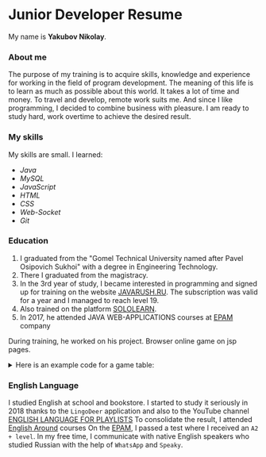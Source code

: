  
# Junior Developer Resume
 
 My name is **Yakubov Nikolay**.
 
### About me
 The purpose of my training is to acquire skills, knowledge and experience for
 working in the field of program development. The meaning of this life is to 
 learn as much as possible about this world. It takes a lot of time and money.
 To travel and develop, remote work suits me. And since I like programming, 
 I decided to combine business with pleasure. I am ready to study hard, work 
 overtime to achieve the desired result.

### My skills 
My skills are small. I learned:
 * *Java* 
 * *MySQL*
 * *JavaScript*
 * *HTML*
 * *CSS*
 * *Web-Socket*
 * *Git*

### Education

1. I graduated from the "Gomel Technical University named after Pavel
Osipovich Sukhoi" with a degree in Engineering Technology.
2. There I graduated from the magistracy.
3. In the 3rd year of study, I became interested in programming and 
signed up for training on the website [JAVARUSH.RU](https://javarush.ru/).
The subscription was valid for a year and I managed to reach level 19.
4. Also trained on the platform [SOLOLEARN](https://www.sololearn.com/).
5. In 2017, he attended JAVA WEB-APPLICATIONS courses at [EPAM](https://training.by/) company

During training, he worked on his project. Browser online game on jsp pages. 

<details> 
  <summary>Here is an example code for a game table: </summary>
  <p>
  
```
	package entity;
    
    import java.io.FileNotFoundException;
    import java.util.ArrayList;
    import java.util.Random;
    
    import entity.cards.*;
    import exceptions.HaveNoActionsException;
    
    public class Table {
        static private ArrayList <Table> tablesList = new ArrayList<Table>(); 
        private String name;
        private String password;
        private int maxPlayers;
        private int timer;
        private int numberNight; 
        private int etap;
        private	ArrayList <User> usersList;
        private	Action[] actionsList;
        private ArrayList<Card> cemetery;
        private ArrayList<Card> beforeStart;
        private boolean allReadyToPlay;
        private boolean gameEnd;
	
	public Table(String name, String password, int maxPlayers) throws FileNotFoundException {
		this.name = name;
		this.password = password;
		this.maxPlayers = maxPlayers;
		this.timer = 60;
		this.numberNight = 0;
		this.allReadyToPlay = false;
		this.usersList = new ArrayList<>();
		this.actionsList = new Action[15];
		this.cemetery = new ArrayList<>();
		this.etap = 0;
		cardBeforeStart();
		
	}
	
	public void obrabotka() throws HaveNoActionsException {
		for(int i =0; i <actionsList.length;i++) {
			Action act = actionsList[i];
			if (act != null) {
				act.getFrom().doAction(act.getTo());
				removeAction(i);
			}
		}
	}
	
	public void doActions() {
		for(int i=0;i<actionsList.length;i++) {
			//actionsList.get(i)
		}
	}

	
	public ArrayList<User> 	getUsersList() 	{	return usersList;		}
	public boolean addUsersList(User user) 	{	
		if (usersList.size()<maxPlayers) {
			usersList.add(user);
			user.setTable(this);
			return true;
		}
		return false;
	}
	public void deleteUser(User user) 	{
		usersList.remove(user);
		user.setTable(null);
		if(usersList.size() < 1) {
			tablesList.remove(this);
		}
	}
	
	public ArrayList<Card> getCemetery() {
		return cemetery;
	}
	public void addCemetery(Card card) 	{
		cemetery.add(card);
	}
	public void deleteCemetryAll() {
	    cemetery = new ArrayList<Card>();
	}
	public void deleteCemetry(Card card) {
	    cemetery.remove(card);
	}
	public static ArrayList<Table> getTablesList() 	{
	    return tablesList;	
	}
	public static void addTable(Table table){
		tablesList.add(table);
		System.out.println("add table");
	}
	
	public Action[] getActionsList() 	{	
	    return actionsList;
	}
	public void addAction(Action action, int pozition) 	{
		actionsList[pozition] = action;	
	}
	public void removeAction(int pozition) 	{
	    actionsList[pozition] = null;
	}
	public void removeActionsList() {
		actionsList = new Action[15];
	}
	
	public String getName() {	
	    return name;
	}
	public void setName(String name) {
	    this.name = name;
	}

	public String getPassword() {
		return password;	
	}
	public void setPassword(String password) {
	    this.password = password;
	}

	public int getMaxPlayers() 	{	
	    return maxPlayers;	
	}
	public void setMaxPlayers(int maxPlayers) {		
	    this.maxPlayers = maxPlayers;
	}

	public int getTimer() 	{
		return timer;			
	}
	public void setTimer(int timer) {
		this.timer = timer;		
	}

	public int getNumberNight()	{
		return numberNight;		
	}
	public void setNumberNight(int numberNight) {
		this.numberNight = numberNight;	
	}

	public int getEtap() 	{
		return etap;
	}
	public void nextEtap() 	{
		if(etap==0) etap++;
			else etap = etap==1?2:1;
	}

	public static Table getTableByName (String name) {
		for (Table table:tablesList) {
			if(table.getName().equals(name)) 
			return table;
		}
		return null;
	}
	
	public User getUserByName (String name) {
		for (User user:usersList) {
			if(user.getNikName().equals(name)) 
				return user;
		}
		return null;
	}
	
	public boolean isAllReadyToPlay() {
		boolean ready = true;
			if(usersList.size()==maxPlayers) {
				for(User user:usersList) {
					if(user.isReadyToPlay()==false) {
						ready = false;
						break;
					}
				}
			}
			else {
				ready = false;
			}
		allReadyToPlay = ready;
		return allReadyToPlay;
	}
	
	public void cardBeforeStart() throws FileNotFoundException {
		this.beforeStart.add(new Mafia());
    	this.beforeStart.add(new Mafia());
    	this.beforeStart.add(new Doctor());
    	this.beforeStart.add(new Police());
    	this.beforeStart.add(new Shot());
    	this.beforeStart.add(new NightWolf());
    	this.beforeStart.add(new Kamikadze());
    	this.beforeStart.add(new Ghost());
    	this.beforeStart.add(new Warloc());
    	this.beforeStart.add(new Shahid());
    	this.beforeStart.add(new Sudya());
    	this.beforeStart.add(new LoveQuine());
		
		switch(maxPlayers) {
		case 7: 
			this.beforeStart.add(new Maniac());
			this.beforeStart.add(new Man());
			break;
		case 8: 
			this.beforeStart.add(new Maniac());
			this.beforeStart.add(new Man());
			this.beforeStart.add(new Police());
			this.beforeStart.add(new Kamikadze());
			
			break;
		case 9: 
			this.beforeStart.add(new Maniac());
			this.beforeStart.add(new Police());
			this.beforeStart.add(new Kamikadze());
			this.beforeStart.add(new Vampire());
			this.beforeStart.add(new Man());
			this.beforeStart.add(new Man());
			break;
		case 10: 
			this.beforeStart.add(new Maniac());
			this.beforeStart.add(new Man());
			this.beforeStart.add(new Kamikadze());
			this.beforeStart.add(new Vampire());
			this.beforeStart.add(new Man());
			this.beforeStart.add(new Man());
			this.beforeStart.add(new Man());
			this.beforeStart.add(new Doctor());
			break;
		default: 
		    break;
	}}

	public void firstDay() {
		Random random = new Random();
		for (User user :usersList) {
			for(int i = 0; i<2;i++) {
				if(user.getCards().size()<2) {
					int numberCard = random.nextInt(beforeStart.size());
					Card card = beforeStart.get(numberCard-1);
					user.addCard(card);
					beforeStart.remove(card);
				}
			}
		}
		
		nextEtap();
	}
	
	public void day() {
		//zeroHill//
		Card docTarget = null;
		for(Action action:actionsList) {
			if(action.getFrom().getClass().equals(Doctor.class)) {
				docTarget = action.getTo();
			}	
		}
		for(User user:usersList) {
			if(user != docTarget.getUser()) {
				user.zeroHil();
			} 
		}
		//zeroHillEnd//
		
		
		
		nextEtap();
	}
	
	public void night() {
		nextEtap();
	}}
```
 </p>

</details>

### English Language

I studied English at school and bookstore.  I started to study it seriously
in 2018 thanks to the `LingoDeer` application and also to the YouTube channel
[ENGLISH LANGUAGE FOR PLAYLISTS](https://www.youtube.com/channel/UC_3oKG5Szq-m6Xz-MjRZgpw)
To consolidate the result, I attended  [English Around](https://englisharound.by) courses 
On the [EPAM](https://training.by/), I passed a test where I received an `A2 + level`.
In my free time, I communicate with native English speakers who studied Russian 
with the help of `WhatsApp` and `Speaky`.

